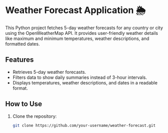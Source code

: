 # Weather Forecast Application 🌦️

This Python project fetches 5-day weather forecasts for any country or city using the OpenWeatherMap API. It provides user-friendly weather details like maximum and minimum temperatures, weather descriptions, and formatted dates.

## Features
- Retrieves 5-day weather forecasts.
- Filters data to show daily summaries instead of 3-hour intervals.
- Displays temperatures, weather descriptions, and dates in a readable format.

## How to Use
1. Clone the repository:
   ```bash
   git clone https://github.com/your-username/weather-forecast.git
